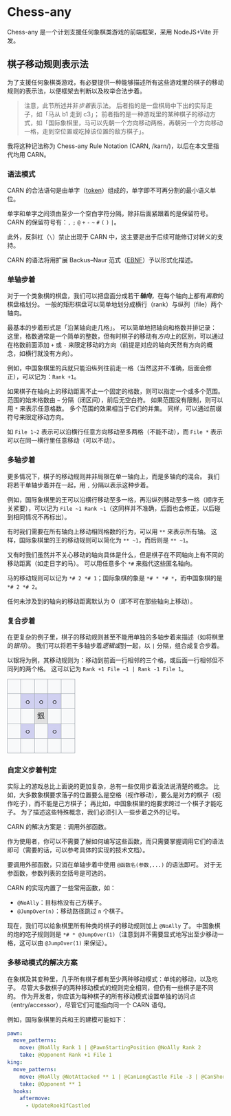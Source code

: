# Chess-any

Chess-any 是一个计划支援任何象棋类游戏的前端框架，采用 NodeJS+Vite 开发。

## 棋子移动规则表示法

为了支援任何象棋类游戏，有必要提供一种能够描述所有这些游戏里的棋子的移动规则的表示法，以便框架去判断以及枚举合法步着。

>	注意，此节所述并非*步着*表示法。
	后者指的是一盘棋局中下出的实际走子，如「马从 b1 走到 c3」；
	前者指的是一种游戏里的某种棋子的移动方式，如「国际象棋里，马可以先朝一个方向移动两格，再朝另一个方向移动一格，走到空位置或吃掉该位置的敌方棋子」。

我将这种记法称为 Chess-any Rule Notation (CARN, /karn/)，以后在本文里指代均用 CARN。

### 语法模式

CARN 的合法语句是由单字（[token](
	https://en.wikipedia.org/wiki/Lexical_analysis#Token
)）组成的，单字即不可再分割的最小语义单位。

单字和单字之间须由至少一个空白字符分隔，除非后面紧跟着的是保留符号。
CARN 的保留符号有：`,` `;` `@` `+` `-` `~` `#` `(` `)` `|`。

此外，反斜杠（`\`）禁止出现于 CARN 中，这主要是出于后续可能修订对转义的支持。

CARN 的语法将用扩展 Backus–Naur 范式（[EBNF](
	https://en.wikipedia.org/wiki/Extended_Backus%E2%80%93Naur_form
)）予以形式化描述。

### 单轴步着

对于一个类象棋的棋盘，我们可以把盘面分成若干***轴向***，在每个轴向上都有*离散*的棋盘格划分。
一般的矩形棋盘可以简单地划分成横行（rank）与纵列（file）两个轴向。

最基本的步着形式是「沿某轴向走几格」。
可以简单地把轴向和格数并排记录：
这里，格数通常是一个简单的整数，但有时棋子的移动有*方向*上的区别，可以通过在格数前面添加 `+` 或 `-` 来限定移动的方向（前提是对应的轴向天然有方向的概念，如横行就没有方向）。

例如，中国象棋里的兵就只能沿纵列往前走一格（当然这并不准确，后面会修正），可以记为：`Rank +1`。

如果棋子在轴向上的移动距离不止一个固定的格数，则可以指定一个或多个范围。
范围的始末格数由 `~` 分隔（闭区间），前后无空白符。
如果范围没有限制，则可以用 `*` 来表示任意格数。
多个范围的效果相当于它们的并集。
同样，可以通过前缀符号来限定移动方向。

如 `File 1~2` 表示可以沿横行任意方向移动至多两格（不能不动），而 `File *` 表示可以在同一横行里任意移动（可以不动）。

### 多轴步着

更多情况下，棋子的移动规则并非局限在单一轴向上，而是多轴向的混合。
我们将若干单轴步着并在一起，用 `,` 分隔以表示这种步着。

例如，国际象棋里的王可以沿横行移动至多一格，再沿纵列移动至多一格（顺序无关紧要），可以记为 `File ~1 Rank ~1`（这同样并不准确，后面也会修正，以后碰到相同情况不再标出）。

有时我们需要在所有轴向上移动相同格数的行为，可以用 `**` 来表示所有轴。
这样，国际象棋里的王的移动规则可以简化为 `** ~1`，而后则是 `** ~1`。

又有时我们虽然并不关心移动的轴向具体是什么，但是棋子在不同轴向上有不同的移动距离（如走日字的马）。
可以用任意多个 `*#` 来指代这些匿名轴向。

马的移动规则可以记为 `*# 2 *# 1`；国际象棋的象是 `*# * *# *`，而中国象棋的是 `*# 2 *# 2`。

任何未涉及到的轴向的移动距离默认为 0（即不可在那些轴向上移动）。

### 复合步着

在更复杂的例子里，棋子的移动规则甚至不能用单独的多轴步着来描述（如将棋里的*银将*）。
我们可以将若干多轴步着*逻辑或*到一起，以 `|` 分隔，组合成复合步着。

以银将为例，其移动规则为：移动到前面一行相邻的三个格，或后面一行相邻但不同列的两个格。
这可以记为 `Rank +1 File ~1 | Rank -1 File 1`。

![](./media/ginsyou.png)

### 自定义步着判定

实际上的游戏总比上面说的更加复杂，总有一些仅用步着没法说清楚的概念。
比如，大多数象棋要求落子的位置要么是空格（视作移动），要么是对方的棋子（视作吃子），而不能是己方棋子；
再比如，中国象棋里的炮要求跨过一个棋子才能吃子。
为了描述这些特殊概念，我们必须引入一些步着之外的记号。

CARN 的解决方案是：调用外部函数。

作为使用者，你可以不需要了解如何编写这些函数，而只需要掌握调用它们的语法即可（需要的话，可以参考具体的实现的技术文档）。

要调用外部函数，只消在单轴步着中使用 `@函数名(参数,...)` 的语法即可。
对于无参函数，参数列表的空括号是可选的。

CARN 的实现内置了一些常用函数，如：
- `@NoAlly`：目标格没有己方棋子。
- `@JumpOver(n)`：移动路径跳过 `n` 个棋子。

现在，我们可以给象棋里所有种类的棋子的移动规则加上 `@NoAlly` 了。
中国象棋的炮的吃子规则则是 `*# * @JumpOver(1)`（注意到并不需要显式地写出至少移动一格，这可以由 `@JumpOver(1)` 来保证）。

### 多移动模式的解决方案

在象棋及其变种里，几乎所有棋子都有至少两种移动模式：单纯的移动，以及吃子。
尽管大多数棋子的两种移动模式的规则完全相同，但仍有一些棋子是不同的。
作为开发者，你应该为每种棋子的所有移动模式设置单独的访问点（entry/accessor），尽管它们可能指向同一个 CARN 语句。

例如，国际象棋里的兵和王的建模可能如下：

```yaml
pawn:
  move_patterns:
    move: @NoAlly Rank 1 | @PawnStartingPosition @NoAlly Rank 2
    take: @Opponent Rank +1 File 1
king:
  move_patterns:
    move: @NoAlly @NotAttacked ** 1 | @CanLongCastle File -3 | @CanShortCastle File +2
    take: @Opponent ** 1
  hooks:
    aftermove:
      - UpdateRookIfCastled
```
